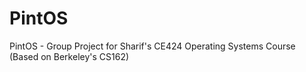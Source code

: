 # PintOS
PintOS - Group Project for Sharif's CE424 Operating Systems Course (Based on Berkeley's CS162)
